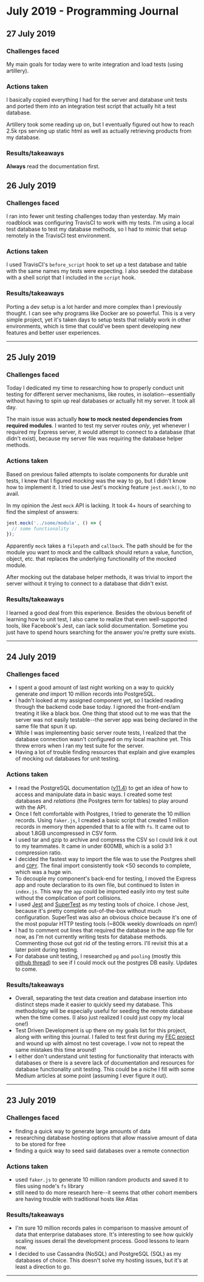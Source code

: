 # July 2019 - Programming Journal

## **27 July 2019**
### **Challenges faced**
My main goals for today were to write integration and load tests (using artillery).
### **Actions taken**
I basically copied everything I had for the server and database unit tests and ported them into an integration test script that actually hit a test database.

Artillery took some reading up on, but I eventually figured out how to reach 2.5k rps serving up static html as well as actually retrieving products from my database.
### **Results/takeaways**
**Always** read the documentation first.

## **26 July 2019**
### **Challenges faced**
I ran into fewer unit testing challenges today than yesterday. My main roadblock was configuring TravisCI to work with my tests. I'm using a local test database to test my database methods, so I had to mimic that setup remotely in the TravisCI test environment.
### **Actions taken**
I used TravisCI's `before_script` hook to set up a test database and table with the same names my tests were expecting. I also seeded the database with a shell script that I included in the `script` hook.
### **Results/takeaways**
Porting a dev setup is a lot harder and more complex than I previously thought. I can see why programs like Docker are so powerful. This is a very simple project, yet it's taken days to setup tests that reliably work in other environments, which is time that could've been spent developing new features and better user experiences.
***

## **25 July 2019**
### **Challenges faced**
Today I dedicated my time to researching how to properly conduct unit testing for different server mechanisms, like routes, in isolation--essentially without having to spin up real databases or actually hit my server. It took all day.

The main issue was actually **how to mock nested dependencies from required modules**. I wanted to test my server routes *only*, yet whenever I required my Express server, it would attempt to connect to a database (that didn't exist), because my server file was requiring the database helper methods.
### **Actions taken**
Based on previous failed attempts to isolate components for durable unit tests, I knew that I figured *mocking* was the way to go, but I didn't know how to implement it. I tried to use Jest's mocking feature `jest.mock()`, to no avail.

In my opinion the Jest `mock` API is lacking. It took 4+ hours of searching to find the simplest of answers:
```javascript
jest.mock('../some/module', () => {
  // some functionality
});
```
Apparently `mock` takes a `filepath` and `callback`. The path should be for the module you want to mock and the callback should return a value, function, object, etc. that replaces the underlying functionality of the mocked module.

After mocking out the database helper methods, it was trivial to import the server without it trying to connect to a database that didn't exist.

### **Results/takeaways**
I learned a good deal from this experience. Besides the obvious benefit of learning how to unit test, I also came to realize that even well-supported tools, like Facebook's Jest, can lack solid documentation. Sometime you just have to spend hours searching for the answer you're pretty sure exists.
***
## **24 July 2019**
### Challenges faced
* I spent a good amount of last night working on a way to quickly generate *and* import 10 million records into PostgreSQL.
* I hadn't looked at my assigned component yet, so I tackled reading through the backend code base today. I ignored the front-end/am treating it like a black box. One thing that stood out to me was that the server was not easily testable--the server app was being declared in the same file that spun it up.
* While I was implementing basic server route tests, I realized that the database connection wasn't configured on my local machine yet. This threw errors when I ran my test suite for the server.
* Having a lot of trouble finding resources that explain and give examples of mocking out databases for unit testing.
### Actions taken
* I read the PostgreSQL documentation ([v11.4](https://www.postgresql.org/docs/11/index.html)) to get an idea of how to access and manipulate data in basic ways. I created some test databases and *relations* (the Postgres term for tables) to play around with the API.
* Once I felt comfortable with Postgres, I tried to generate the 10 million records. Using `faker.js`, I created a basic script that created 1 million records in memory then appended that to a file with `fs`. It came out to about 1.8GB uncompressed in CSV form.
* I used tar and gzip to archive and compress the CSV so I could link it out to my teammates. It came in under 600MB, which is a solid 3:1 compression ratio.
* I decided the fastest way to import the file was to use  the Postgres shell and [`COPY`](https://www.postgresql.org/docs/11/sql-copy.html). The final import consistently took <50 seconds to complete, which was a huge win.
* To decouple my component's back-end for testing, I moved the Express app and route declaration to its own file, but continued to listen in `index.js`. This way the `app` could be imported easily into my test suite without the complication of port collisions.
* I used [Jest](https://www.npmjs.com/package/jest) and [SuperTest](https://www.npmjs.com/package/supertest) as my testing tools of choice. I chose Jest, because it's pretty complete out-of-the-box without much configuration. SuperTest was also an obvious choice because it's one of the most popular HTTP testing tools (~800k weekly downloads on npm!)
* I had to comment out lines that required the database in the app file for now, as I'm not currently writing tests for database methods. Commenting those out got rid of the testing errors. I'll revisit this at a later point during testing.
* For database unit testing, I researched `pg` and `pooling` (mostly this [github thread](https://github.com/brianc/node-postgres/issues/1056#issuecomment-243724074)) to see if I could mock out the postgres DB easily. Updates to come.
### Results/takeaways
* Overall, separating the test data creation and database insertion into distinct steps made it easier to quickly seed my database. This methodology will be especially useful for seeding the remote database when the time comes. (I also just realized I could just copy my local one!)
* Test Driven Development is up there on my goals list for this project, along with writing this journal. I failed to test first during my [FEC project](https://github.com/seabay-hratx42-fec/shopping-cart/) and wound up with almost no test coverage. I vow not to repeat the same mistakes this time around!
* I either don't understand unit testing for functionality that interacts with databases or there is a severe lack of documentation and resources for database functionality unit testing. This could be a niche I fill with some Medium articles at some point (assuming I ever figure it out).
***

## **23 July 2019**
### Challenges faced
* finding a quick way to generate large amounts of data
* researching database hosting options that allow massive amount of data to be stored for free
* finding a quick way to seed said databases over a remote connection
### Actions taken
* used `faker.js` to generate 10 million random products and saved it to files using node's `fs` library
* still need to do more research here--it seems that other cohort members are having trouble with traditional hosts like Atlas
### Results/takeaways
* I'm sure 10 million records pales in comparison to massive amount of data that enterprise databases store. It's interesting to see how quickly scaling issues derail the development process. Good lessons to learn now.
* I decided to use Cassandra (NoSQL) and PostgreSQL (SQL) as my databases of choice. This doesn't solve my hosting issues, but it's at least a direction to go.
***
